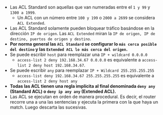 - Las ACL Standard son aquellas que van numeradas entre el `1 y 99` y `1300 a 1999`. 
	- Un ACL con un número entre `100 y 199` o `2000 a 2699` se considera `ACL Extended`.
- Las ACL Standard solamente pueden bloquear tráfico basándose en la dirección `IP de origen`. Las `ACL Extended` miran la `IP de origen, IP de destino, puertos de origen y destino`.
- **Por norma general las `ACL Standard` se configurar lo `más cerca posible del destino` y las `Extended ACL lo más cerca del origen`.**
- Se puede escribir `host` para reemplazar una `IP + wildcard 0.0.0.0`
	- `access-list 2 deny 192.168.34.67 0.0.0.0` es equivalente a `access-list 2 deny host 192.168.34.67`.
- Se puede escribir `any` para reemplazar `IP + Wildcard 255.255.255.255`
	- `access-list deny 192.168.34.67 255.255.255.255` es equivalente a `access-list 2 deny host any`
- **Todas las ACL tienen una regla implícita al final denominada `deny any` (Standard ACL) o `deny ip any any` (Extended ACL).**
- Las ACL se ejecutan en orden de manera procedural. Es decir, el router recorre una a una las sentencias y ejecuta la primera con la que haya un match. Luego descarta las sucesivas. 